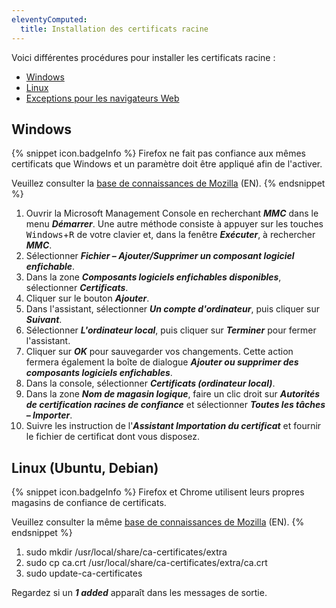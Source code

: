 ```yaml
---
eleventyComputed:
  title: Installation des certificats racine
---
```

Voici différentes procédures pour installer les certificats racine : 

* <a href="#windows">Windows</a>
* <a href="#linux">Linux</a>
* <a href="#exception">Exceptions pour les navigateurs Web</a>

## Windows 
<a name="windows"></a>

{% snippet icon.badgeInfo %}
Firefox ne fait pas confiance aux mêmes certificats que Windows et un paramètre doit être appliqué afin de l'activer.  

Veuillez consulter la [base de connaissances de Mozilla](https://support.mozilla.org/en-US/kb/setting-certificate-authorities-firefox) (EN). 
{% endsnippet %}  

1. Ouvrir la Microsoft Management Console en recherchant ***MMC*** dans le menu ***Démarrer***. Une autre méthode consiste à appuyer sur les touches <kbd>Windows</kbd>+<kbd>R</kbd> de votre clavier et, dans la fenêtre ***Exécuter***, à rechercher ***MMC***. 
1. Sélectionner ***Fichier – Ajouter/Supprimer un composant logiciel enfichable***. 
1. Dans la zone ***Composants logiciels enfichables disponibles***, sélectionner ***Certificats***. 
1. Cliquer sur le bouton ***Ajouter***. 
1. Dans l'assistant, sélectionner ***Un compte d'ordinateur***, puis cliquer sur ***Suivant***. 
1. Sélectionner ***L'ordinateur local***, puis cliquer sur ***Terminer*** pour fermer l'assistant. 
1. Cliquer sur ***OK*** pour sauvegarder vos changements. Cette action fermera également la boîte de dialogue ***Ajouter ou supprimer des composants logiciels enfichables***. 
1. Dans la console, sélectionner ***Certificats (ordinateur local)***. 
1. Dans la zone ***Nom de magasin logique***, faire un clic droit sur ***Autorités de certification racines de confiance*** et sélectionner ***Toutes les tâches – Importer***. 
1. Suivre les instruction de l'***Assistant Importation du certificat*** et fournir le fichier de certificat dont vous disposez. 

## Linux (Ubuntu, Debian) 
<a name="linux"></a>

{% snippet icon.badgeInfo %}
Firefox et Chrome utilisent leurs propres magasins de confiance de certificats.  

Veuillez consulter la même [base de connaissances de Mozilla](https://support.mozilla.org/en-US/kb/setting-certificate-authorities-firefox) (EN). 
{% endsnippet %}  

1. sudo mkdir /usr/local/share/ca-certificates/extra 
1. sudo cp ca.crt /usr/local/share/ca-certificates/extra/ca.crt 
1. sudo update-ca-certificates  

Regardez si un ***1 added*** apparaît dans les messages de sortie. 
